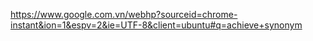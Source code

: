 https://www.google.com.vn/webhp?sourceid=chrome-instant&ion=1&espv=2&ie=UTF-8&client=ubuntu#q=achieve+synonym
